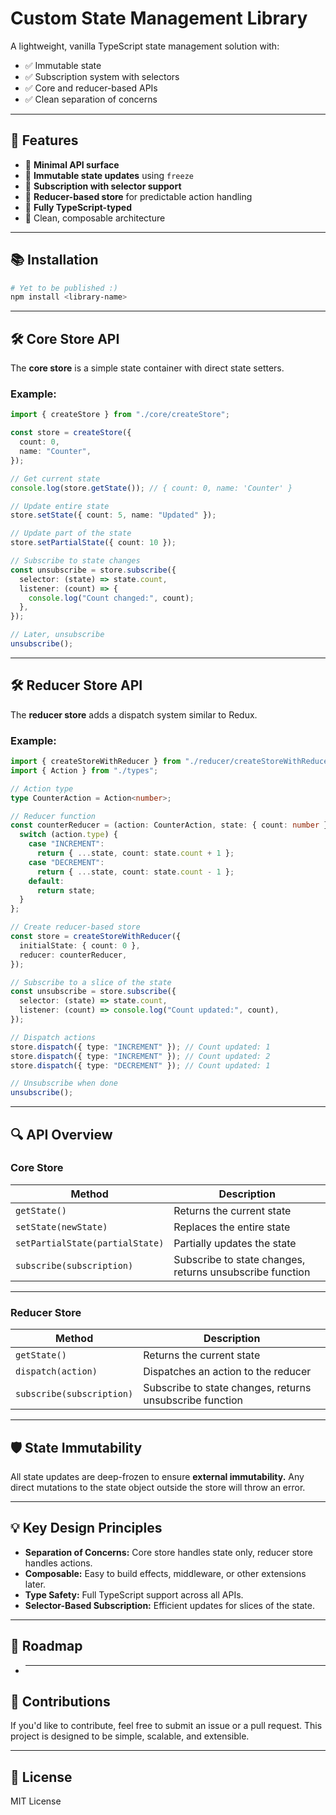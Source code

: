 # Custom State Management Library

A lightweight, vanilla TypeScript state management solution with:

- ✅ Immutable state
- ✅ Subscription system with selectors
- ✅ Core and reducer-based APIs
- ✅ Clean separation of concerns

---

## 🚀 Features

- 🔹 **Minimal API surface**
- 🔹 **Immutable state updates** using `freeze`
- 🔹 **Subscription with selector support**
- 🔹 **Reducer-based store** for predictable action handling
- 🔹 **Fully TypeScript-typed**
- 🔹 Clean, composable architecture

---

## 📚 Installation

```bash
# Yet to be published :)
npm install <library-name>
```

---

## 🛠️ Core Store API

The **core store** is a simple state container with direct state setters.

### Example:

```ts
import { createStore } from "./core/createStore";

const store = createStore({
  count: 0,
  name: "Counter",
});

// Get current state
console.log(store.getState()); // { count: 0, name: 'Counter' }

// Update entire state
store.setState({ count: 5, name: "Updated" });

// Update part of the state
store.setPartialState({ count: 10 });

// Subscribe to state changes
const unsubscribe = store.subscribe({
  selector: (state) => state.count,
  listener: (count) => {
    console.log("Count changed:", count);
  },
});

// Later, unsubscribe
unsubscribe();
```

---

## 🛠️ Reducer Store API

The **reducer store** adds a dispatch system similar to Redux.

### Example:

```ts
import { createStoreWithReducer } from "./reducer/createStoreWithReducer";
import { Action } from "./types";

// Action type
type CounterAction = Action<number>;

// Reducer function
const counterReducer = (action: CounterAction, state: { count: number }) => {
  switch (action.type) {
    case "INCREMENT":
      return { ...state, count: state.count + 1 };
    case "DECREMENT":
      return { ...state, count: state.count - 1 };
    default:
      return state;
  }
};

// Create reducer-based store
const store = createStoreWithReducer({
  initialState: { count: 0 },
  reducer: counterReducer,
});

// Subscribe to a slice of the state
const unsubscribe = store.subscribe({
  selector: (state) => state.count,
  listener: (count) => console.log("Count updated:", count),
});

// Dispatch actions
store.dispatch({ type: "INCREMENT" }); // Count updated: 1
store.dispatch({ type: "INCREMENT" }); // Count updated: 2
store.dispatch({ type: "DECREMENT" }); // Count updated: 1

// Unsubscribe when done
unsubscribe();
```

---

## 🔍 API Overview

### Core Store

| Method                          | Description                                              |
| ------------------------------- | -------------------------------------------------------- |
| `getState()`                    | Returns the current state                                |
| `setState(newState)`            | Replaces the entire state                                |
| `setPartialState(partialState)` | Partially updates the state                              |
| `subscribe(subscription)`       | Subscribe to state changes, returns unsubscribe function |

---

### Reducer Store

| Method                    | Description                                              |
| ------------------------- | -------------------------------------------------------- |
| `getState()`              | Returns the current state                                |
| `dispatch(action)`        | Dispatches an action to the reducer                      |
| `subscribe(subscription)` | Subscribe to state changes, returns unsubscribe function |

---

## 🛡️ State Immutability

All state updates are deep-frozen to ensure **external immutability.**
Any direct mutations to the state object outside the store will throw an error.

---

## 💡 Key Design Principles

- **Separation of Concerns:** Core store handles state only, reducer store handles actions.
- **Composable:** Easy to build effects, middleware, or other extensions later.
- **Type Safety:** Full TypeScript support across all APIs.
- **Selector-Based Subscription:** Efficient updates for slices of the state.

---

## 🔮 Roadmap

- ***

## 👏 Contributions

If you'd like to contribute, feel free to submit an issue or a pull request.
This project is designed to be simple, scalable, and extensible.

---

## 📄 License

MIT License
